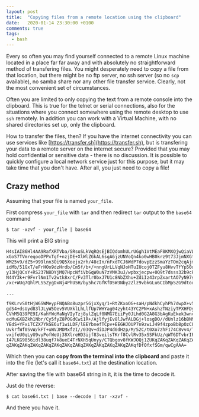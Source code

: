 ```yaml
---
layout: post
title:  "Copying files from a remote location using the clipboard"
date:   2020-01-14 23:30:00 +0100
comments: true
tags:
  - bash
---
```


Every so often you may find yourself connected to a remote Linux machine 
located in a place far far away and with absolutely no straightforward method 
of transfering files. You might desperately need to copy a file from that 
location, but there  might be no ftp server, no ssh server (so no `scp` 
available), no samba share nor any other file transfer service.
Clearly, not the most convenient set of circumstances.

Often you are limited to only copying the text from a remote console into the 
clipboard. This is true for the telnet or serial connections, also for the 
situations where you connect somewhere using the remote desktop to use `ssh`
remotely. In addition you can work with a Virtual Machine,
with no shared directories set up, only the clipboard.

How to transfer the files, then? If you have the internet connectivity you can use 
services like [https://transfer.sh](https://transfer.sh), but is transfering 
your data to a remote server on the internet secure? Provided that you may hold 
confidential or sensitive data - there is no discussion. It is possible to quickly 
configure a local network service just for this purpose, but it may take time
that you don't have. After all, you just need to copy a file!

Crazy method
------------

Assuming that your file is named `your_file`.

First compress `your_file` with `tar` and then redirect `tar` output to the
`base64` command

```console
$ tar -xzvf - your_file | base64
```

This will print a BIG string

```
H4sIAI86Hl4AA9RafXRTVba/SRsoSLkVqRQsEjBIQdomhULrUGgh1VtMEaF8KMXQjwQiaVLTGyg
xGoS7TVmreqooDPPxTgf+nzjDE+XlWlZGkAL6sgA6jzUNVoQn4ko0wHB0krz9t73JjmNXGf+mT9
WM25v9/dZ5+999lnn3Oi9Q5Xoejx2rh/48cIn/nFxdTCJ6WdP7dovpEzzSmaYzTOm2cqAjmTqWi
idMb/51GxT/eFrHOo9dzHrdb/Cm5f/b+/+nngUrLLVqNJoHTuIUcoj0TZFyu8HvvTfYp50q4UfC
y13HjQCsY+RS237N8DYjMQ7HpcNfiVbGqW0uN7zVMK3uJ/wpbxjecpw+0Q9t7dsss32b9cPajnS
N44Y3k+r9FvrlNm1Tv2wtk8xrC/Fv3Tlr0bxJ7U1c8NbZXhu+ZdiIz43rpZxartAO7yN97sD+iV
/xc+WUq7QhlPLS5ZygDxNj4PhU5H/by5hc7GfKfD5W3Nby2Zlz9vbkGLu6CIbMpSZG9dtorkcb6

...

f9KLrvS0tHjW6SWMeypFNQABo8uzpr5GjxXyq/1+RtZKxoOG+saH/pNdkhCyhPh7dwpX+v5icn8
gdS4+dsUyd83lJLyW5Oev5VUXklLhLlfUp7WHYag04zyht43YC2PN+xAshzTNziyTPXHFDyHxnc
CVhM5Q39PE9I/KahYWcMaNgVIyTzj8ylZqLf0NMG7EiiPy0JLhd0G2A8G3bAgKuEkek3wncFnad
ecMuGXBZkh1Nbr/Cy5fyZ8POGdCwi1R+/AjlfyjEv8lJwfALDGj+losgDO//dUnlz16bBNMS8zu
YEdS+YFxiTCZX7YkGE6uf1wiLDF/lEEYbnefTCpv+EEGHJOUP7n9zwiJ49f4zpoBb8pOzC8llf9
UvkrfWf0SvW/kFT+uWVJMDMxfzI//03Qv+diDJP4d0dHzp/M/52C/t0Xo7zhF174C8vv4/THhqn
vxjfeU0qLyU9vyPofWeUj38XlreHD3ijf83veilsTKrf8CvlRv35xSSFkUz/qWT6DTvbrIP2L6H
I47LKG9856idl38uqf7k8ueE4TrNXH5qUnyy/CTQbgov8fKWJOQj1ZUKqZAKqZAKqZAKqZAKqZA
qZAKqZAKqZAKqZAKqZAKqZAKqZAKqZAKqZAKqZAKqZAKqZAKqfDfOfxfSGm/qwCgAAA=
```

Which then you can **copy from the terminal into the clipboard** and paste it
into the file (let's call it `base64.txt`) at the destination location.

After saving the file with base64 string in it, it is the time to decode it.

Just do the reverse:

```
$ cat base64.txt | base --decode | tar -xzvf -
```

And there you have it.
